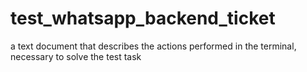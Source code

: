 # test_whatsapp_backend_ticket
a text document that describes the actions performed in the terminal, necessary to solve the test task
